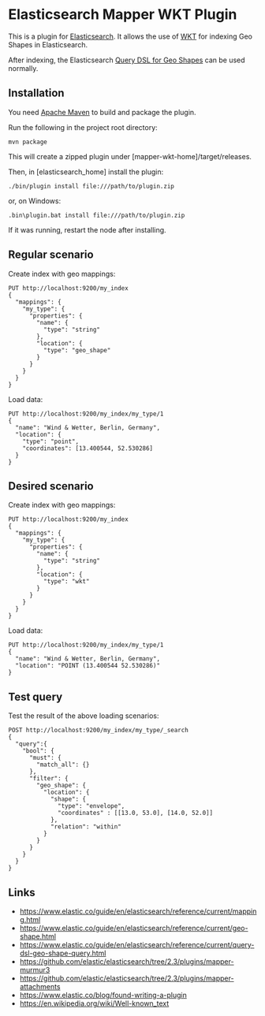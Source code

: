 # Elasticsearch Mapper WKT Plugin

This is a plugin for [Elasticsearch](http://github.com/elasticsearch/elasticsearch). It allows the use of [WKT](https://en.wikipedia.org/wiki/Well-known_text) for indexing Geo Shapes in Elasticsearch.

After indexing, the Elasticsearch [Query DSL for Geo Shapes](https://www.elastic.co/guide/en/elasticsearch/reference/current/query-dsl-geo-shape-query.html) can be used normally.

## Installation
You need [Apache Maven](http://maven.apache.org/) to build and package the plugin.

Run the following in the project root directory:

    mvn package

This will create a zipped plugin under [mapper-wkt-home]/target/releases.

Then, in [elasticsearch_home] install the plugin:

    ./bin/plugin install file:///path/to/plugin.zip

or, on Windows:

    .bin\plugin.bat install file:///path/to/plugin.zip

If it was running, restart the node after installing.

## Regular scenario

Create index with geo mappings:

```
PUT http://localhost:9200/my_index
{
  "mappings": {
    "my_type": {
      "properties": {
        "name": {
          "type": "string"
        },
        "location": {
          "type": "geo_shape"
        }
      }
    }
  }
}
```

Load data:

```
PUT http://localhost:9200/my_index/my_type/1
{
  "name": "Wind & Wetter, Berlin, Germany",
  "location": {
    "type": "point",
    "coordinates": [13.400544, 52.530286]
  }
}
```

## Desired scenario

Create index with geo mappings:

```
PUT http://localhost:9200/my_index
{
  "mappings": {
    "my_type": {
      "properties": {
        "name": {
          "type": "string"
        },
        "location": {
          "type": "wkt"
        }
      }
    }    
  }
}
```

Load data:

```
PUT http://localhost:9200/my_index/my_type/1
{
  "name": "Wind & Wetter, Berlin, Germany",
  "location": "POINT (13.400544 52.530286)"
}
```

## Test query

Test the result of the above loading scenarios:

```
POST http://localhost:9200/my_index/my_type/_search
{
  "query":{
    "bool": {
      "must": {
        "match_all": {}
      },
      "filter": {
        "geo_shape": {
          "location": {
            "shape": {
              "type": "envelope",
              "coordinates" : [[13.0, 53.0], [14.0, 52.0]]
            },
            "relation": "within"
          }
        }
      }
    }
  }
}
```

## Links

* https://www.elastic.co/guide/en/elasticsearch/reference/current/mapping.html
* https://www.elastic.co/guide/en/elasticsearch/reference/current/geo-shape.html
* https://www.elastic.co/guide/en/elasticsearch/reference/current/query-dsl-geo-shape-query.html
* https://github.com/elastic/elasticsearch/tree/2.3/plugins/mapper-murmur3
* https://github.com/elastic/elasticsearch/tree/2.3/plugins/mapper-attachments
* https://www.elastic.co/blog/found-writing-a-plugin
* https://en.wikipedia.org/wiki/Well-known_text
